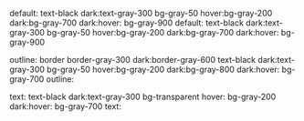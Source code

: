 default: text-black dark:text-gray-300 bg-gray-50 hover:bg-gray-200 dark:bg-gray-700 dark:hover: bg-gray-900
default: text-black dark:text-gray-300 bg-gray-50 hover:bg-gray-200 dark:bg-gray-700 dark:hover: bg-gray-900

outline: border border-gray-300 dark:border-gray-600 text-black dark:text-gray-300 bg-gray-50 hover:bg-gray-200 dark:bg-gray-800 dark:hover: bg-gray-700
outline: 

text: text-black dark:text-gray-300 bg-transparent hover: bg-gray-200 dark:hover: bg-gray-700
text:
